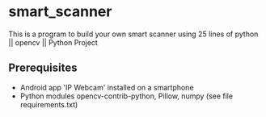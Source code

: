 # smart_scanner
This is a program to build your own smart scanner using 25 lines of python || opencv || Python Project

## Prerequisites
- Android app 'IP Webcam' installed on a smartphone
- Python modules opencv-contrib-python, Pillow, numpy (see file requirements.txt)
